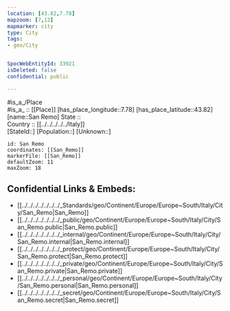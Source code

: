 ```yaml
---
location: [43.82,7.78] 
mapzoom: [7,12] 
mapmarker: city 
type: City
tags:
- geo/City


SpocWebEntityId: 33921
isDeleted: false
confidential: public

---
```

#is_a_/Place  
#is_a_ :: [[Place]] 
[has_place_longitude::7.78] 
[has_place_latitude::43.82] 
[name::San Remo] 
State ::  
Country :: [[../../../../../Italy]]  
[StateId::] 
[Population::] 
[Unknown::] 


```leaflet
id: San Remo
coordinates: [[San_Remo]] 
markerFile: [[San_Remo]] 
defaultZoom: 11 
maxZoom: 18
```


## Confidential Links & Embeds: 
- [[../../../../../../../_Standards/geo/Continent/Europe/Europe~South/Italy/City/San_Remo|San_Remo]] 
- [[../../../../../../../_public/geo/Continent/Europe/Europe~South/Italy/City/San_Remo.public|San_Remo.public]] 
- [[../../../../../../../_internal/geo/Continent/Europe/Europe~South/Italy/City/San_Remo.internal|San_Remo.internal]] 
- [[../../../../../../../_protect/geo/Continent/Europe/Europe~South/Italy/City/San_Remo.protect|San_Remo.protect]] 
- [[../../../../../../../_private/geo/Continent/Europe/Europe~South/Italy/City/San_Remo.private|San_Remo.private]] 
- [[../../../../../../../_personal/geo/Continent/Europe/Europe~South/Italy/City/San_Remo.personal|San_Remo.personal]] 
- [[../../../../../../../_secret/geo/Continent/Europe/Europe~South/Italy/City/San_Remo.secret|San_Remo.secret]] 
